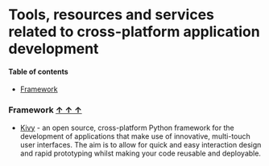 # Tools, resources and services related to cross-platform application development

#### Table of contents <a name="toc"></a>
* [Framework](#framework)

### Framework <a name="framework"></a> [&#x2191;&nbsp;&#x2191;&nbsp;&#x2191;](#toc)

* [Kivy](https://kivy.org/) - an open source, cross-platform Python framework for the development of applications that make use of innovative, multi-touch user interfaces. The aim is to allow for quick and easy interaction design and rapid prototyping whilst making your code reusable and deployable.
